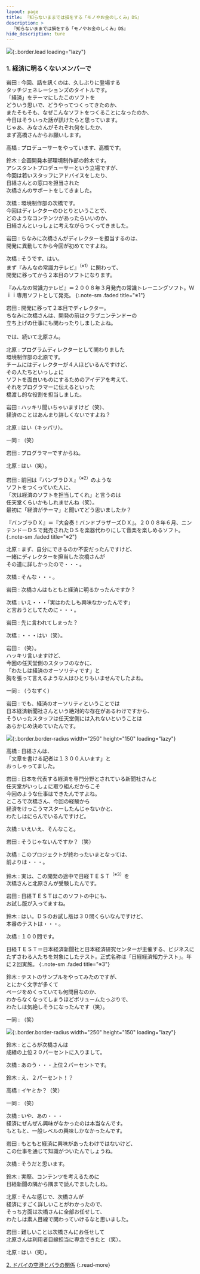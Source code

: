 ```yaml
---
layout: page
title: 『知らないままでは損をする「モノやお金のしくみ」DS』
description: >
  『知らないままでは損をする「モノやお金のしくみ」DS』
hide_description: ture
---
```


![](/interviews/jp/nds/betj/vol1/img/mainvisual1.jpg){:.border.lead loading="lazy"}

### 1. 経済に明るくないメンバーで

岩田
: 今回、話を訊くのは、久しぶりに登場する<BR />タッチジェネレーションズのタイトルです。<BR />「経済」をテーマにしたこのソフトを<BR />どういう思いで、どうやってつくってきたのか、<BR />またそもそも、なぜこんなソフトをつくることになったのか、<BR />今日はそういった話が訊けたらと思っています。<BR />じゃあ、みなさんがそれぞれ何をしたか、<BR />まず高橋さんからお願いします。

高橋
: プロデューサーをやっています、高橋です。

鈴木
: 企画開発本部環境制作部の鈴木です。<BR />アシスタントプロデューサーという立場ですが、<BR />今回は若いスタッフにアドバイスをしたり、<BR />日経さんとの窓口を担当された<BR />次橋さんのサポートをしてきました。

次橋
: 環境制作部の次橋です。<BR />今回はディレクターのひとりということで、<BR />どのようなコンテンツがあったらいいのか、<BR />日経さんといっしょに考えながらつくってきました。

岩田
: ちなみに次橋さんがディレクターを担当するのは、<BR />開発に異動してから今回が初めてですよね。

次橋
: そうです、はい。<BR />まず『みんなの常識力テレビ』<sup>（※1）</sup>に関わって、<BR />開発に移ってから２本目のソフトになります。

『みんなの常識力テレビ』＝２００８年３月発売の常識トレーニングソフト。Ｗｉｉ専用ソフトとして発売。
{:.note-sm .faded title="※1"}

岩田
: 開発に移って２本目でディレクター。<BR />ちなみに次橋さんは、開発の前はクラブニンテンドーの<BR />立ち上げの仕事にも関わったりしましたよね。<BR /><BR />では、続いて北原さん。

北原
: プログラムディレクターとして関わりました<BR />環境制作部の北原です。<BR />チームにはディレクターが４人ほどいるんですけど、<BR />その人たちといっしょに<BR />ソフトを面白いものにするためのアイデアを考えて、<BR />それをプログラマーに伝えるといった<BR />橋渡し的な役割を担当しました。

岩田
: ハッキリ聞いちゃいますけど（笑）、<BR />経済のことはあんまり詳しくないですよね？

北原
: はい（キッパリ）。

一同
: （笑）

岩田
: プログラマーですからね。

北原
: はい（笑）。

岩田
: 前回は『バンブラＤＸ』<sup>（※2）</sup>のような<BR />ソフトをつくっていた人に、<BR />「次は経済のソフトを担当してくれ」と言うのは<BR />任天堂くらいかもしれませんね（笑）。<BR />最初に「経済がテーマ」と聞いてどう思いましたか？

『バンブラＤＸ』＝『大合奏！バンドブラザーズＤＸ』。２００８年６月、ニンテンドーＤＳで発売されたＤＳを楽器代わりにして音楽を楽しめるソフト。
{:.note-sm .faded title="※2"}

北原
: まず、自分にできるのか不安だったんですけど、<BR />一緒にディレクターを担当した次橋さんが<BR />その道に詳しかったので・・・。

次橋
: そんな・・・。

岩田
: 次橋さんはもともと経済に明るかったんですか？

次橋
: いえ・・・「実はわたしも興味なかったんです」<BR />と言おうとしてたのに・・・。

岩田
: 先に言われてしまった？

次橋
: ・・・はい（笑）。

岩田
: （笑）。<BR />ハッキリ言いますけど、<BR />今回の任天堂側のスタッフのなかに、<BR />「わたしは経済のオーソリティです」と<BR />胸を張って言えるような人はひとりもいませんでしたよね。

一同
: （うなずく）

岩田
: でも、経済のオーソリティということでは<BR />日本経済新聞社さんという絶対的な存在があるわけですから、<BR />そういったスタッフは任天堂側には入れないということは<BR />あらかじめ決めていたんです。

![](/interviews/jp/nds/betj/vol1/img/photo1.jpg){:.border.border-radius width="250" height="150" loading="lazy"}

高橋
: 日経さんは、<BR />「文章を書ける記者は１３００人います」と<BR />おっしゃってました。

岩田
: 日本を代表する経済を専門分野とされている新聞社さんと<BR />任天堂がいっしょに取り組んだからこそ<BR />今回のような仕事はできたんですよね。<BR />ところで次橋さん、今回の経験から<BR />経済をけっこうマスターしたんじゃないかと、<BR />わたしはにらんでいるんですけど。

次橋
: いえいえ、そんなこと。

岩田
: そうじゃないんですか？（笑）

次橋
: このプロジェクトが終わったいまとなっては、<BR />前よりは・・・。

鈴木
: 実は、この開発の途中で日経ＴＥＳＴ<sup>（※3）</sup>を<BR />次橋さんと北原さんが受験したんです。

岩田
: 日経ＴＥＳＴはこのソフトの中にも、<BR />お試し版が入ってますね。

鈴木
: はい。ＤＳのお試し版は３０問くらいなんですけど、<BR />本番のテストは・・・。

次橋
: １００問です。

日経ＴＥＳＴ＝日本経済新聞社と日本経済研究センターが主催する、ビジネスにたずさわる人たちを対象にしたテスト。正式名称は「日経経済知力テスト」。年に２回実施。
{:.note-sm .faded title="※3"}

鈴木
: テストのサンプルをやってみたのですが、<BR />とにかく文字が多くて<BR />ページをめくっていても何問目なのか、<BR />わからなくなってしまうほどボリュームたっぷりで、<BR />わたしは気絶しそうになったんです（笑）。

一同
: （笑）

![](/interviews/jp/nds/betj/vol1/img/photo2.jpg){:.border.border-radius width="250" height="150" loading="lazy"}

鈴木
: ところが次橋さんは<BR />成績の上位２０パーセントに入りまして。

次橋
: あのう・・・上位２パーセントです。

鈴木
: え、２パーセント！？

高橋
: イヤミか？（笑）

一同
: （笑）

次橋
: いや、あの・・・<BR />経済にぜんぜん興味がなかったのは本当なんです。<BR />もともと、一般レベルの興味しかなかったんです。

岩田
: もともと経済に興味があったわけではないけど、<BR />この仕事を通じて知識がついたんでしょうね。

次橋
: そうだと思います。

鈴木
: 実際、コンテンツを考えるために<BR />日経新聞の隅から隅まで読んでましたしね。

北原
: そんな感じで、次橋さんが<BR />経済にすごく詳しいことがわかったので、<BR />そっち方面は次橋さんに全部お任せして、<BR />わたしは素人目線で関わっていけるなと思いました。

岩田
: 難しいことは次橋さんにお任せして<BR />北原さんは利用者目線担当に専念できたと（笑）。

北原
: はい（笑）。

[2. ドバイの空港とバラの関係](2.md)
{:.read-more}

